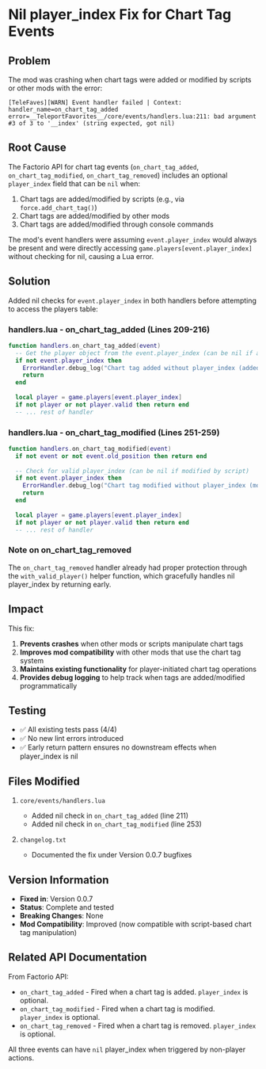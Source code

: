 # Nil player_index Fix for Chart Tag Events

## Problem

The mod was crashing when chart tags were added or modified by scripts or other mods with the error:

```
[TeleFaves][WARN] Event handler failed | Context: handler_name=on_chart_tag_added 
error=__TeleportFavorites__/core/events/handlers.lua:211: bad argument #3 of 3 to '__index' (string expected, got nil)
```

## Root Cause

The Factorio API for chart tag events (`on_chart_tag_added`, `on_chart_tag_modified`, `on_chart_tag_removed`) includes an optional `player_index` field that can be `nil` when:

1. Chart tags are added/modified by scripts (e.g., via `force.add_chart_tag()`)
2. Chart tags are added/modified by other mods
3. Chart tags are added/modified through console commands

The mod's event handlers were assuming `event.player_index` would always be present and were directly accessing `game.players[event.player_index]` without checking for nil, causing a Lua error.

## Solution

Added nil checks for `event.player_index` in both handlers before attempting to access the players table:

### handlers.lua - on_chart_tag_added (Lines 209-216)

```lua
function handlers.on_chart_tag_added(event)
  -- Get the player object from the event.player_index (can be nil if added by script)
  if not event.player_index then
    ErrorHandler.debug_log("Chart tag added without player_index (added by script or other mod)")
    return
  end
  
  local player = game.players[event.player_index]
  if not player or not player.valid then return end
  -- ... rest of handler
```

### handlers.lua - on_chart_tag_modified (Lines 251-259)

```lua
function handlers.on_chart_tag_modified(event)
  if not event or not event.old_position then return end
  
  -- Check for valid player_index (can be nil if modified by script)
  if not event.player_index then
    ErrorHandler.debug_log("Chart tag modified without player_index (modified by script or other mod)")
    return
  end
  
  local player = game.players[event.player_index]
  if not player or not player.valid then return end
  -- ... rest of handler
```

### Note on on_chart_tag_removed

The `on_chart_tag_removed` handler already had proper protection through the `with_valid_player()` helper function, which gracefully handles nil player_index by returning early.

## Impact

This fix:

1. **Prevents crashes** when other mods or scripts manipulate chart tags
2. **Improves mod compatibility** with other mods that use the chart tag system
3. **Maintains existing functionality** for player-initiated chart tag operations
4. **Provides debug logging** to help track when tags are added/modified programmatically

## Testing

- ✅ All existing tests pass (4/4)
- ✅ No new lint errors introduced
- ✅ Early return pattern ensures no downstream effects when player_index is nil

## Files Modified

1. `core/events/handlers.lua`
   - Added nil check in `on_chart_tag_added` (line 211)
   - Added nil check in `on_chart_tag_modified` (line 253)

2. `changelog.txt`
   - Documented the fix under Version 0.0.7 bugfixes

## Version Information

- **Fixed in**: Version 0.0.7
- **Status**: Complete and tested
- **Breaking Changes**: None
- **Mod Compatibility**: Improved (now compatible with script-based chart tag manipulation)

## Related API Documentation

From Factorio API:
- `on_chart_tag_added` - Fired when a chart tag is added. `player_index` is optional.
- `on_chart_tag_modified` - Fired when a chart tag is modified. `player_index` is optional.
- `on_chart_tag_removed` - Fired when a chart tag is removed. `player_index` is optional.

All three events can have `nil` player_index when triggered by non-player actions.
